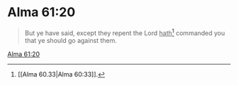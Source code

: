 # Alma 61:20

> But ye have said, except they repent the Lord <u>hath</u>[^a] commanded you that ye should go against them.

[Alma 61:20](https://www.churchofjesuschrist.org/study/scriptures/bofm/alma/61?lang=eng&id=p20#p20)


[^a]: [[Alma 60.33|Alma 60:33]].  
